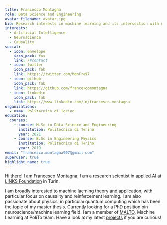 ```yaml
---
title: Francesco Montagna
role: Data Science and Engineering
avatar_filename: avatar.jpg
bio: Research interests in machine learning and its intersection with neuroscience, as well as causality.
interests:
  - Artificial Intelligence
  - Neuroscience
  - Causality
social:
  - icon: envelope
    icon_pack: fas
    link: /#contact
  - icon: twitter
    icon_pack: fab
    link: https://twitter.com/MonFre97
  - icon: github
    icon_pack: fab
    link: https://github.com/francescomontagna
  - icon: linkedin
    icon_pack: fab
    link: https://www.linkedin.com/in/francesco-montagna
organizations:
  - name: Politecnico di Torino
education:
  courses:
    - course: M.Sc in Data Science and Engineering
      institution: Politecnico di Torino
      year: 2021
    - course: B.Sc in Engineering Physics
      institution: Politecnico di Torino
      year: 2019
email: "francesco.montagna997@gmail.com"
superuser: true
highlight_name: true
---
```


Hi there! I am Francesco Montagna, I am a research scientist in applied AI at [LINKS Foundation](https://linksfoundation.com/en/) in Turin.

I am broadly interested to machine laerning theory and application, with particular focus on causality and reinforcement learning. I am also passionate about physics, in particular quantum computing which has been the topic of my master thesis. Currently looking for a PhD position oin neuroscience/machine learning field. I am a member of [MALTO](https://malto.netlify.app/), Machine Learning at PoliTo team. Have a look at my latest [projects](uploads/Projects-Portfolio.pdf) if you are curious!
